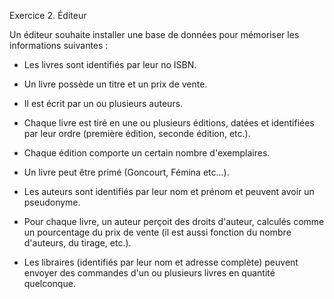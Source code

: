 Exercice 2. Éditeur


Un éditeur souhaite installer une base de données pour mémoriser les informations suivantes :

-	Les livres sont identifiés par leur no ISBN.
-	Un livre possède un titre et un prix de vente.
-	Il est écrit par un ou plusieurs auteurs.

-	Chaque livre est tiré en une ou plusieurs éditions, datées et identifiées par leur ordre (première édition, seconde édition, etc.).
-	Chaque édition comporte un certain nombre d'exemplaires.
-	Un livre peut être primé (Goncourt, Fémina etc...).
-	Les auteurs sont identifiés par leur nom et prénom et peuvent avoir un pseudonyme.

-	Pour chaque livre, un auteur perçoit des droits d'auteur, calculés comme un pourcentage du prix de vente (il est aussi fonction du nombre d'auteurs, du tirage, etc.).

-	Les libraires (identifiés par leur nom et adresse complète) peuvent envoyer des commandes d'un ou plusieurs livres en quantité quelconque.
